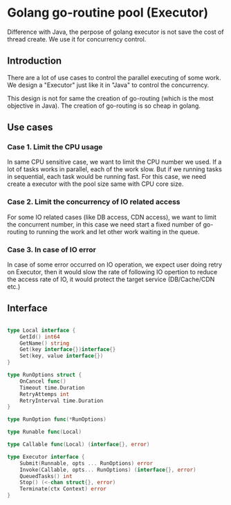 # Golang go-routine pool (Executor)

Difference with Java, the perpose of golang executor is not save the cost of thread create. We use it for concurrency control.

## Introduction

There are a lot of use cases to control the parallel executing of some work. We design a "Executor" just like it in "Java" to control the concurrency.

This design is not for same the creation of go-routing (which is the most objective in Java). The creation of go-routing is so cheap in golang.  

## Use cases

### Case 1. Limit the CPU usage

In same CPU sensitive case, we want to limit the CPU number we used. If a lot of tasks works in parallel, each of the work slow. But if we running tasks in sequential, each task would be running fast. For this case, we need create a executor with the pool size same with CPU core size. 

### Case 2. Limit the concurrency of IO related access

For some IO related cases (like DB access, CDN access), we want to limit the concurrent number, in this case we need start a fixed number of go-routing to running the work and let other work waiting in the queue.

### Case 3. In case of IO error

In case of some error occurred on IO operation, we expect user doing retry on Executor, then it would slow the rate of following IO opertion to reduce the access rate of IO, it would protect the target service (DB/Cache/CDN etc.)  

## Interface

```go

type Local interface {
    GetId() int64
    GetName() string
    Get(key interface{})interface{}
    Set(key, value interface{})
}

type RunOptions struct {
    OnCancel func()
    Timeout time.Duration
    RetryAttemps int
    RetryInterval time.Duration
}

type RunOption func(*RunOptions)

type Runable func(Local)

type Callable func(Local) (interface{}, error)

type Executor interface {
    Submit(Runnable, opts ... RunOptions) error
    Invoke(Callable, opts... RunOptions) (interface{}, error)
    QueuedTasks() int
    Stop() (<-chan struct{}, error)
    Terminate(ctx Context) error
}

```
